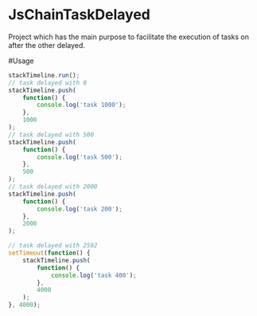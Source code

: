 # JsChainTaskDelayed
Project which has the main purpose to facilitate the  execution of tasks on after the other delayed.

#Usage
````javascript
stackTimeline.run();
// task delayed with 0
stackTimeline.push(
    function() {
        console.log('task 1000');
    },
    1000
);
// task delayed with 500
stackTimeline.push(
    function() {
        console.log('task 500');
    },
    500
);
// task delayed with 2000
stackTimeline.push(
    function() {
        console.log('task 200');
    },
    2000
);

// task delayed with 2592
setTimeout(function() {
    stackTimeline.push(
        function() {
            console.log('task 400');
        },
        4000
    );
}, 4000);
````
